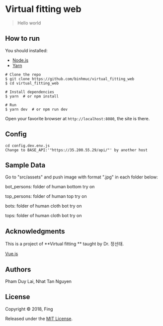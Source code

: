 
# Virtual fitting web

> Hello world

## How to run

You should installed:

- [Node.js](https://nodejs.org)
- [Yarn](https://yarnpkg.com)

```
# Clone the repo
$ git clone https://github.com/binhmuc/virtual_fitting_web
$ cd virtual_fitting_web

# Install dependencies
$ yarn  # or npm install

# Run
$ yarn dev  # or npm run dev
```
Open your favorite browser at `http://localhost:8080`, the site is there.

## Config 

```
cd config.dev.env.js
Change to BASE_API:'"https://35.200.55.29/api/"' by another host
```
## Sample Data

Go to "src/assets" and push image with format ".jpg" in each folder below:

bot_persons: folder of human bottom try on

top_persons: folder of human top try on

bots: folder of human cloth bot try on

tops: folder of human cloth bot try on

## Acknowledgments

This is a project of **Virtual fitting ** taught by Dr. 정선태.


[Vue.js](https://vuejs.org/)

## Authors

Pham Duy Lai, Nhat Tan Nguyen

## License
Copyright © 2018, Fing

Released under the [MIT License](https://opensource.org/licenses/MIT).
